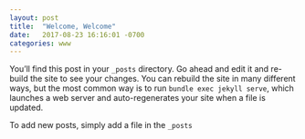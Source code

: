 ```yaml
---
layout: post
title:  "Welcome, Welcome"
date:   2017-08-23 16:16:01 -0700
categories: www
---
```

You’ll find this post in your `_posts` directory. Go ahead and edit it and re-build the site to see your changes. You can rebuild the site in many different ways, but the most common way is to run `bundle exec jekyll serve`, which launches a web server and auto-regenerates your site when a file is updated.

To add new posts, simply add a file in the `_posts`
